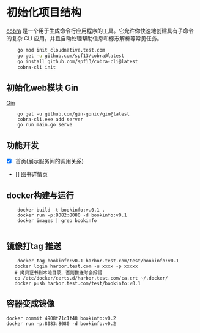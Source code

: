 # 初始化项目结构

[cobra](https://github.com/spf13/cobra) 是一个用于生成命令行应用程序的工具。它允许你快速地创建具有子命令的复杂 CLI 应用，并且自动处理帮助信息和标志解析等常见任务。

```bash
    go mod init cloudnative.test.com
    go get -u github.com/spf13/cobra@latest
    go install github.com/spf13/cobra-cli@latest
    cobra-cli init

```

## 初始化web模块 Gin
[Gin](https://github.com/gin-gonic/gin)
```
    go get -u github.com/gin-gonic/gin@latest
    cobra-cli.exe add server
    go run main.go serve
```

## 功能开发
- [X] 首页(展示服务间的调用关系)
- [] 图书详情页

## docker构建与运行

```
    docker build -t bookinfo:v.0.1 .
    docker run -p:8082:8080 -d bookinfo:v0.1
    docker images | grep bookinfo 
    
```

## 镜像打tag 推送
```
    docker tag bookinfo:v0.1 harbor.test.com/test/bookinfo:v0.1
   docker login harbor.test.com -u xxxx -p xxxxx
   # 拷贝证书到本地目录，否则推送时会报错
   cp /etc/docker/certs.d/harbor.test.com/ca.crt ~/.docker/
   docker push harbor.test.com/test/bookinfo:v0.1
```

## 容器变成镜像
```
docker commit 4908f71c1f48 bookinfo:v0.2
docker run -p:8083:8080 -d bookinfo:v0.2
```